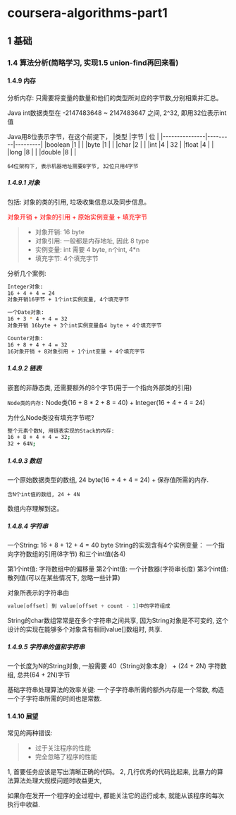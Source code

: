 # coursera-algorithms-part1

## 1 基础

### 1.4 算法分析(简略学习, 实现1.5 union-find再回来看)

#### 1.4.9 内存
	
分析内存: 只需要将变量的数量和他们的类型所对应的字节数,分别相乘并汇总。

Java int数据类型在 -2147483648 ~ 2147483647 之间, 2^32, 即用32位表示int值

Java用8位表示字节，在这个前提下，
|类型           |字节      | 位      |
|---------------|---------|---------|
|boolean        |1        |         |
|byte           |1        |         |
|char           |2        |         |
|int            |4        | 32      |
|float          |4        |         |
|long           |8        |         |
|double         |8        |         |

`64位架构下, 表示机器地址需要8字节, 32位只用4字节`

##### 1.4.9.1 对象

包括: 对象的类的引用, 垃圾收集信息以及同步信息。

<span style="color:red">对象开销 + 对象的引用 + 原始实例变量 + 填充字节</span>

> * 对象开销: 16 byte
> * 对象引用: 一般都是内存地址, 因此 8 type
> * 实例变量: int 需要 4 byte, n个int, 4*n
> * 填充字节: 4个填充字节

分析几个案例:

```sh
Integer对象:
16 + 4 + 4 = 24
对象开销16字节 + 1个int实例变量, 4个填充字节
```

```sh
一个Date对象:
16 + 3 * 4 + 4 = 32
对象开销 16byte + 3个int实例变量各4 byte + 4个填充字节
```

```sh
Counter对象:
16 + 8 + 4 + 4 = 32
16对象开销 + 8对象引用 + 1个int变量 + 4个填充字节
```



##### 1.4.9.2 链表

嵌套的非静态类, 还需要额外的8个字节(用于一个指向外部类的引用)

`Node类的内存:`
Node类(16 + 8 * 2 + 8 = 40) + Integer(16 + 4 + 4 = 24)

<span style="color">为什么Node类没有填充字节呢?</span>

```sh
整个元素个数N, 用链表实现的Stack的内存:
16 + 8 + 4 + 4 = 32;
32 + 64N;
```

##### 1.4.9.3 数组

一个原始数据类型的数组, 24 byte(16 + 4 + 4 = 24) + 保存值所需的内存.

```
含N个int值的数组, 24 + 4N 
```

数组内存理解到这。

##### 1.4.8.4 字符串

一个String: 16 + 8 + 12 + 4 = 40 byte 
String的实现含有4个实例变量： 一个指向字符数组的引用(8字节) 和三个int值(各4)

第1个int值: 字符数组中的偏移量
第2个int值: 一个计数器(字符串长度)
第3个int值: 散列值(可以在某些情况下, 忽略一些计算)

对象所表示的字符串由
```java
value[offset] 到 value[offset + count - 1]中的字符组成
```

String的char数组常常是在多个字符串之间共享, 因为String对象是不可变的, 这个设计的实现在能够多个对象含有相同value[]数组时, 共享.

##### 1.4.9.5 字符串的值和字符串

一个长度为N的String对象, 一般需要 40（String对象本身） + (24 + 2N) 字符数组, 总共(64 + 2N)字节

基础字符串处理算法的效率关键:
<span style="corlor:red">一个子字符串所需的额外内存是一个常数, 构造一个子字符串所需的时间也是常数. </span>

#### 1.4.10 展望

常见的两种错误:
> * 过于关注程序的性能
> * 完全忽略了程序的性能

1, 首要任务应该是写出清晰正确的代码。
2, 几行优秀的代码比起来, 比暴力的算法算法处理大规模问题时收益更大, 

如果你在发开一个程序的全过程中, 都能关注它的运行成本, 就能从该程序的每次执行中收益.

